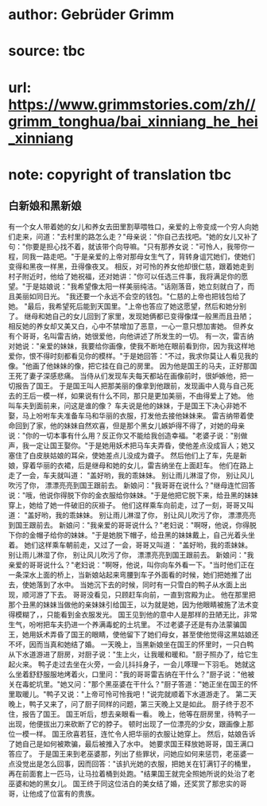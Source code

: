 # author: Gebrüder Grimm
# source: tbc
# url: https://www.grimmstories.com/zh//grimm_tonghua/bai_xinniang_he_hei_xinniang
# note: copyright of translation tbc

## 白新娘和黑新娘 

有一个女人带着她的女儿和养女去田里割草喂牲口，亲爱的上帝变成一个穷人向她们走来，问道："去村里的路怎么走？"母亲说："你自己去找吧。"她的女儿又补了句："你要是担心找不着，就该带个向导嘛。"只有那养女说："可怜人，我带你一程，同我一路走吧。"于是亲爱的上帝对那母女生气了，背转身诅咒她们，使她们变得和黑夜一样黑，丑得像夜叉。
相反，对可怜的养女他却很仁慈，跟着她走到村子附近时，他给了她祝福，还对她讲："你可以任选三件事，我将满足你的愿望。"于是姑娘说："我希望像太阳一样美丽纯洁。"话刚落音，她立刻就白了，而且美丽如同日光。
"我还要一个永远不会空的钱包。"仁慈的上帝也把钱包给了她。
"最后，我希望死后能到天国里。"上帝也答应了她这愿望，然后和她分别了。
继母和她自己的女儿回到了家里，发现她俩都已变得像煤一般黑而且丑陋；相反她的养女却又美又白，心中不禁增加了恶意，一心一意只想加害她。
但养女有个哥哥，名叫雷吉纳，她很爱他，向他讲述了所发生的一切。
有一次，雷吉纳对她说："亲爱的妹妹，我要给你画像，使我不断地在眼前看到你，因为我这样地爱你，恨不得时刻都看见你的模样。"于是她回答："不过，我求你莫让人看见我的像。"他画了他妹妹的像，把它挂在自己的房里。
因为他是国王的马夫，正好那国王死了妻子深感悲痛。
当侍从们发现车夫每天都站在画像前时，很妒嫉他，把一切报告了国王。
于是国王叫人把那美丽的像拿到他跟前，发现画中人竟与自己死去的王后一模一样，如果说有什么不同，那只是更加美丽，不由得爱上了她。
他叫车夫到面前来，问这是谁的像？
车夫说是他的妹妹，于是国王下决心非她不娶，马上吩咐车夫准备车马和华丽的衣服，打发他去接他妹妹来。
雷吉纳带着使命回到了家，他的妹妹自然欢喜，但是那个黑女儿嫉妒得不得了，对她的母亲说："你的一切本事有什么用？反正你又不能给我创造幸福。"老婆子说："别做声，我一定让国王娶你。"于是她用妖术把马车夫弄昏，使他差点没成盲人；她又塞住了白皮肤姑娘的耳朵，使她差点儿没成为聋子。
然后他们上了车，先是新娘，穿着华丽的衣裙，后是继母和她的女儿，雷吉纳坐在上面赶车。
他们在路上走了一会，车夫就叫道：
"盖好哟，我的乖妹妹。
别让雨儿淋湿了你，
别让风儿吹污了你，
漂漂亮亮到国王跟前去。
新娘问："我哥哥在说什么？"继母连忙回答说："哦，他说你得脱下你的金衣服给你妹妹。"于是他把它脱下来，给丑黑的妹妹穿上，她给了她一件破旧的灰褂子。
他们这样乘车向前走，过了一刻，哥哥又叫道：
"盖好哟，我的乖妹妹。
别让雨儿淋湿了你，
别让风儿吹污了你，
漂漂亮亮到国王跟前去。
新娘问："我亲爱的哥哥说什么？"老妇说："啊呀，他说，你得脱下你的金帽子给你的妹妹。"于是她脱下帽子，给丑黑的妹妹戴上，自己光着头坐着。
她们这样乘车朝前走，又过了一会，哥哥又叫道：
"盖好哟，我的乖妹妹。
别让雨儿淋湿了你，
别让风儿吹污了你，
漂漂亮亮到国王跟前去。
新娘问："我亲爱的哥哥说什么？"老妇说："啊呀，他说，叫你向车外看一下。"当时他们正在一条深水上面的桥上，当新娘站起来弯腰到车子外面看的时候，她们把她推了出去，使她落到了水中。
当她沉下去的时候，同时有一只雪白的鸭子从水面上出现，顺河游了下去。
哥哥没看见，只顾赶车向前，一直到宫殿为止。
他在那里把那个丑黑的妹妹当做他的亲妹妹引给国王，以为就是她，因为他眼睛被施了法术变得模糊了，，只能看到金衣服发光。
国王见到他的意中人是那样的丑陋无比，非常生气，吩咐把车夫扔进一个养满毒蛇的土坑里。
不过老婆子还是有办法蒙骗国王，她用妖术弄昏了国王的眼睛，使他留下了她们母女，甚至使他觉得这黑姑娘还不坏，因而当真和她结了婚。
一天晚上，当黑新娘坐在国王的怀里时，一只白鸭从下水道游进了厨房，对厨子说："生上火，让我暖和暖和。"厨子照办了，给它生起火来。
鸭子走过去坐在火旁，一会儿抖抖身子，一会儿啄理一下羽毛。
她就这么坐着舒舒服服地烤着火，口里问："我的哥哥雷吉纳在干什么？"厨子说："他被关在毒蛇坑里。"她又问："那个黑巫婆在干什么？"厨子答道："她正坐在国王的怀里取暖儿。"鸭子又说："上帝可怜可怜我吧！"说完就顺着下水道游走了。
第二天晚上，鸭子又来了，问了厨子同样的问题，第三天晚上又是如此。
厨子终于忍不住，报告了国王。 国王听后，想去亲眼看一看。
晚上，他等在厨房里，待鸭子一出现，他便拔出刀来砍断了它的脖子。
顿时出现了一位漂亮的少女，跟画像上那位一模一样。
国王欣喜若狂，连忙令人把华丽的衣服让她穿上。
然后，姑娘告诉了她自己是如何被欺骗，最后被推入了水中。
她要求国王释放她哥哥，国王满口答应了。
于是国王来到老巫婆那，列出了些罪状，问她应如何来惩罚，老巫婆一点没觉出是怎么回事，因而回答："该扒光她的衣服，把她关在钉满钉子的桶里，再在前面套上一匹马，让马拉着桶到处跑。"结果国王就完全照她所说的处治了老巫婆和她的黑女儿。
国王终于同这位洁白的美女结了婚，还奖赏了那忠实的哥哥，让他成了位富有的贵族。
